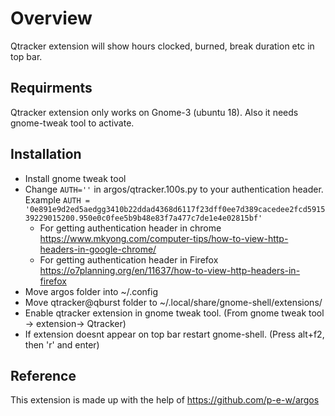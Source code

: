# Overview
Qtracker extension will show hours clocked, burned, break duration etc in top bar.

## Requirments
Qtracker extension only works on Gnome-3 (ubuntu 18). Also it needs gnome-tweak tool to activate.

## Installation
- Install gnome tweak tool
- Change ```AUTH=''``` in argos/qtracker.100s.py to your authentication header. Example ```AUTH = '0e891e9d2ed5aedgg3410b22ddad4368d6117f23dff0ee7d389cacedee2fcd591539229015200.950e0c0fee5b9b48e83f7a477c7de1e4e02815bf'```
	- For getting authentication header in chrome https://www.mkyong.com/computer-tips/how-to-view-http-headers-in-google-chrome/
	- For getting authentication header in Firefox https://o7planning.org/en/11637/how-to-view-http-headers-in-firefox
- Move argos folder into ~/.config
- Move qtracker@qburst folder to ~/.local/share/gnome-shell/extensions/
- Enable qtracker extension in gnome tweak tool. (From gnome tweak tool -> extension-> Qtracker)
- If extension doesnt appear on top bar restart gnome-shell. (Press alt+f2, then 'r' and enter)


## Reference
This extension is made up with the help of https://github.com/p-e-w/argos 

